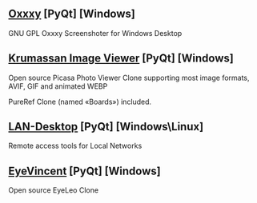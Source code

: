 
## [Oxxxy](https://github.com/sergkrumas/oxxxy) [PyQt] [Windows]
GNU GPL Oxxxy Screenshoter for Windows Desktop

## [Krumassan Image Viewer](https://github.com/sergkrumas/image_viewer) [PyQt] [Windows]
Open source Picasa Photo Viewer Clone supporting most image formats, AVIF, GIF and animated WEBP

PureRef Clone (named «Boards») included.

## [LAN-Desktop](https://github.com/sergkrumas/lan_desktop) [PyQt] [Windows\Linux]
Remote access tools for Local Networks

## [EyeVincent](https://github.com/sergkrumas/eye_vincent) [PyQt] [Windows]
Open source EyeLeo Clone

